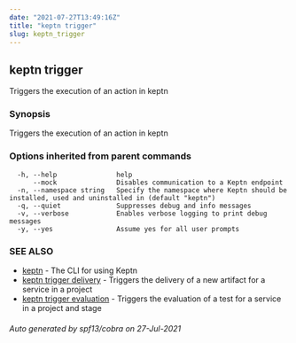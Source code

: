 ```yaml
---
date: "2021-07-27T13:49:16Z"
title: "keptn trigger"
slug: keptn_trigger
---
```

## keptn trigger

Triggers the execution of an action in keptn

### Synopsis

Triggers the execution of an action in keptn

### Options inherited from parent commands

```
  -h, --help               help
      --mock               Disables communication to a Keptn endpoint
  -n, --namespace string   Specify the namespace where Keptn should be installed, used and uninstalled in (default "keptn")
  -q, --quiet              Suppresses debug and info messages
  -v, --verbose            Enables verbose logging to print debug messages
  -y, --yes                Assume yes for all user prompts
```

### SEE ALSO

* [keptn](../keptn/)	 - The CLI for using Keptn
* [keptn trigger delivery](../keptn_trigger_delivery/)	 - Triggers the delivery of a new artifact for a service in a project
* [keptn trigger evaluation](../keptn_trigger_evaluation/)	 - Triggers the evaluation of a test for a service in a project and stage

###### Auto generated by spf13/cobra on 27-Jul-2021

